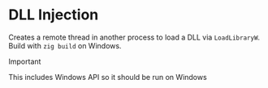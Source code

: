 # DLL Injection

Creates a remote thread in another process to load a DLL via `LoadLibraryW`. Build with `zig build` on Windows.

> [!IMPORTANT]
> This includes Windows API so it should be run on Windows
